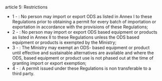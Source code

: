 article 5: Restrictions

<ul>
			<li>1 - : No person may import or export ODS as listed in Annex I to these Regulations prior to obtaining a permit for every batch of importation or exportation in accordance with the provisions of these Regulations;<ul>
			</ul></li>			<li>2 - : No person may import or export ODS based equipment or products as listed in Annex II to these Regulations unless the ODS based equipment or products is exempted by the Ministry;<ul>
			</ul></li>			<li>3 - : The Ministry may exempt an ODS- based equipment or product until effective and sustainable alternatives are available and where the ODS, based equipment or product use is not phased out at the time of granting import or export exemption;<ul>
			</ul></li>			<li>4 - : A permit issued under these Regulations is non transferable to a third party.<ul>
			</ul></li></ul>